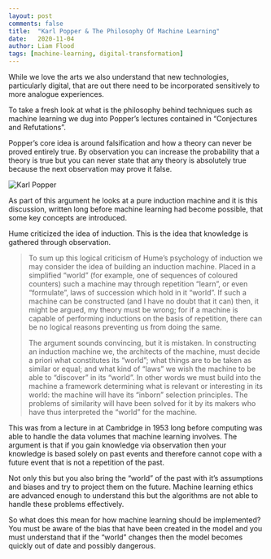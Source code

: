 ```yaml
---
layout: post
comments: false
title:  "Karl Popper & The Philosophy Of Machine Learning"
date:   2020-11-04
author: Liam Flood
tags: [machine-learning, digital-transformation]
---
```


While we love the arts we also understand that new technologies, particularly digital, that are out there need to be incorporated sensitively to more analogue experiences.

To take a fresh look at what is the philosophy behind techniques such as machine learning we dug into Popper’s lectures contained in “Conjectures and Refutations”.

Popper’s core idea is around falsification and how a theory can never be proved entirely true. By observation you can increase the probability that a theory is true but you can never state that any theory is absolutely true because the next observation may prove it false.

![Karl Popper](https://literaryocean.com/wp-content/uploads/2020/06/karl-popper.png)

As part of this argument he looks at a pure induction machine and it is this discussion, written long before machine learning had become possible, that some key concepts are introduced.

Hume criticized the idea of induction. This is the idea that knowledge is gathered through observation.

>To sum up this logical criticism of Hume’s psychology of induction we may consider the idea of building an induction machine. Placed in a simplified “world” (for example, one of sequences of coloured counters) such a machine may through repetition “learn”, or even “formulate”, laws of succession which hold in it “world”. If such a machine can be constructed (and I have no doubt that it can) then, it might be argued, my theory must be wrong; for if a machine is capable of performing inductions on the basis of repetition, there can be no logical reasons preventing us from doing the same.
>
>The argument sounds convincing, but it is mistaken. In constructing an induction machine we, the architects of the machine, must decide a priori what constitutes its “world”; what things are to be taken as similar or equal; and what kind of “laws” we wish the machine to be able to “discover” in its “world”. In other words we must build into the machine a framework determining what is relevant or interesting in its world: the machine will have its “inborn” selection principles. The problems of similarity will have been solved for it by its makers who have thus interpreted the “world” for the machine.

This was from a lecture in at Cambridge in 1953 long before computing was able to handle the data volumes that machine learning involves. The argument is that if you gain knowledge via observation then your knowledge is based solely on past events and therefore cannot cope with a future event that is not a repetition of the past.

Not only this but you also bring the “world” of the past with it’s assumptions and biases and try to project them on the future. Machine learning ethics are advanced enough to understand this but the algorithms are not able to handle these problems effectively.

So what does this mean for how machine learning should be implemented? You must be aware of the bias that have been created in the model and you must understand that if the “world” changes then the model becomes quickly out of date and possibly dangerous.
